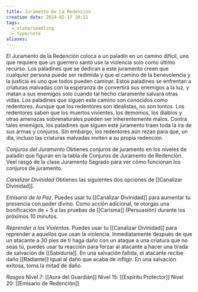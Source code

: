 ```yaml
---
title: Juramento De La Redención
creation date: 2024-02-17 20:21
tags:
  - state/seedling
  - type/note
aliases:
---
```

El Juramento de la Redención coloca a un paladín en un camino difícil, uno que requiere que un
guerrero santo use la violencia solo como último recurso. Los paladines que se dedican a este
juramento creen que cualquier persona puede ser redimida y que el camino de la benevolencia y la
justicia es uno que todos pueden caminar. Estos paladines se enfrentan a criaturas malvadas con la esperanza de convertirá sus enemigos a la luz, y matan a sus enemigos solo cuando tal hecho
claramente salvará otras vidas. Los paladines que siguen este camino son conocidos como
redentores.
Aunque que los redentores son idealistas, no son tontos. Los redentores saben que los muertos
vivientes, los demonios, los diablos y otras amenazas sobrenaturales pueden ser inherentemente
malos. Contra tales enemigos, los paladines que siguen este juramento traen toda la ira de sus armas y conjuros. Sin embargo, los redentores aún rezan para que, un día, incluso las criaturas malvadas inviten a su propia redención

*Conjuros del Juramento*
Obtienes conjuros de juramento en los niveles de paladín que figuran en la tabla de Conjuros de
Juramento de Redención. Veel rasgo de la clase Juramento Sagrado para ver cómo funcionan los
conjuros de juramento.

*Canalizar Divinidad*
Obtienes las siguientes dos opciones de [[Canalizar Divinidad]].

*Emisario de la Paz*. Puedes usar tu [[Canalizar Divinidad]] para aumentar tu presencia con poder divino. Como acción adicional, te otorgas una bonificación de + 5 a las pruebas de [[Carisma]] (Persuasión) durante los próximos 10 minutos.

*Reprender a los Violentos*. Puedes usar tu [[Canalizar Divinidad]] para reprender a aquellos que usan la violencia. Inmediatamente después de que un atacante a 30 pies de ti haga daño con un ataque a una criatura que no seas tú, puedes usar tu reacción para forzar al atacante a hacer una tirada de salvación de [[Sabiduría]]. 
En una salvación fallida, el atacante recibe daño [[Radiante]] igual al daño que acaba de infligir. En una salvación exitosa, toma la mitad de daño.


*Rasgos*
Nivel 7: [[Aura del Guardián]]
Nivel 15: [[Espíritu Protector]]
Nivel 20: [[Emisario de Redención]]